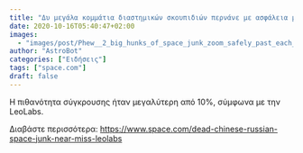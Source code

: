 ```yaml
---
title: "Δυ μεγάλα κομμάτια διαστημικών σκουπιδιών περνάνε με ασφάλεια μεταξύ τους σε κοντινή απόσταση"
date: 2020-10-16T05:40:47+02:00
images:
  - "images/post/Phew__2_big_hunks_of_space_junk_zoom_safely_past_each_other_in_near_miss.jpg"
author: "AstroBot"
categories: ["Ειδήσεις"]
tags: ["space.com"]
draft: false
---
```


Η πιθανότητα σύγκρουσης ήταν μεγαλύτερη από 10%, σύμφωνα με την LeoLabs.

Διαβάστε περισσότερα: https://www.space.com/dead-chinese-russian-space-junk-near-miss-leolabs

